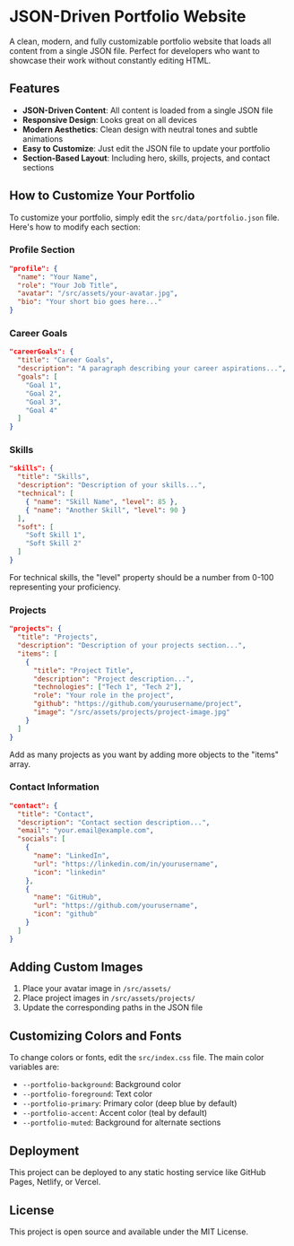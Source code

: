 
# JSON-Driven Portfolio Website

A clean, modern, and fully customizable portfolio website that loads all content from a single JSON file. Perfect for developers who want to showcase their work without constantly editing HTML.

## Features

- **JSON-Driven Content**: All content is loaded from a single JSON file
- **Responsive Design**: Looks great on all devices
- **Modern Aesthetics**: Clean design with neutral tones and subtle animations
- **Easy to Customize**: Just edit the JSON file to update your portfolio
- **Section-Based Layout**: Including hero, skills, projects, and contact sections

## How to Customize Your Portfolio

To customize your portfolio, simply edit the `src/data/portfolio.json` file. Here's how to modify each section:

### Profile Section

```json
"profile": {
  "name": "Your Name",
  "role": "Your Job Title",
  "avatar": "/src/assets/your-avatar.jpg",
  "bio": "Your short bio goes here..."
}
```

### Career Goals

```json
"careerGoals": {
  "title": "Career Goals",
  "description": "A paragraph describing your career aspirations...",
  "goals": [
    "Goal 1",
    "Goal 2",
    "Goal 3",
    "Goal 4"
  ]
}
```

### Skills

```json
"skills": {
  "title": "Skills",
  "description": "Description of your skills...",
  "technical": [
    { "name": "Skill Name", "level": 85 },
    { "name": "Another Skill", "level": 90 }
  ],
  "soft": [
    "Soft Skill 1",
    "Soft Skill 2"
  ]
}
```

For technical skills, the "level" property should be a number from 0-100 representing your proficiency.

### Projects

```json
"projects": {
  "title": "Projects",
  "description": "Description of your projects section...",
  "items": [
    {
      "title": "Project Title",
      "description": "Project description...",
      "technologies": ["Tech 1", "Tech 2"],
      "role": "Your role in the project",
      "github": "https://github.com/yourusername/project",
      "image": "/src/assets/projects/project-image.jpg"
    }
  ]
}
```

Add as many projects as you want by adding more objects to the "items" array.

### Contact Information

```json
"contact": {
  "title": "Contact",
  "description": "Contact section description...",
  "email": "your.email@example.com",
  "socials": [
    {
      "name": "LinkedIn",
      "url": "https://linkedin.com/in/yourusername",
      "icon": "linkedin"
    },
    {
      "name": "GitHub",
      "url": "https://github.com/yourusername",
      "icon": "github"
    }
  ]
}
```

## Adding Custom Images

1. Place your avatar image in `/src/assets/` 
2. Place project images in `/src/assets/projects/`
3. Update the corresponding paths in the JSON file

## Customizing Colors and Fonts

To change colors or fonts, edit the `src/index.css` file. The main color variables are:

- `--portfolio-background`: Background color
- `--portfolio-foreground`: Text color
- `--portfolio-primary`: Primary color (deep blue by default)
- `--portfolio-accent`: Accent color (teal by default)
- `--portfolio-muted`: Background for alternate sections

## Deployment

This project can be deployed to any static hosting service like GitHub Pages, Netlify, or Vercel.

## License

This project is open source and available under the MIT License.
